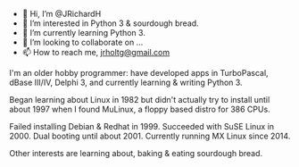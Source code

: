 - 👋 Hi, I’m @JRichardH
- 👀 I’m interested in Python 3 & sourdough bread. 
- 🌱 I’m currently learning Python 3. 
- 💞️ I’m looking to collaborate on ...
- 📫 How to reach me, jrholtg@gmail.com

<!---
JRichardH/JRichardH is a ✨ special ✨ repository because its `README.md` (this file) appears on your GitHub profile.
You can click the Preview link to take a look at your changes.
--->
I'm an older hobby programmer: 
have developed apps in TurboPascal, 
dBase III/IV, Delphi 3, and 
currently learning & writing Python 3. 

Began learning about Linux in 1982 but 
didn't actually try to install until 
about 1997 when I found MuLinux, a 
floppy based distro for 386 CPUs. 

Failed installing Debian & Redhat in 
1999. Succeeded with SuSE Linux in 2000.
Dual booting until about 2001. 
Currently running MX Linux since 2014. 

Other interests are learning about, 
baking & eating sourdough
bread. 

